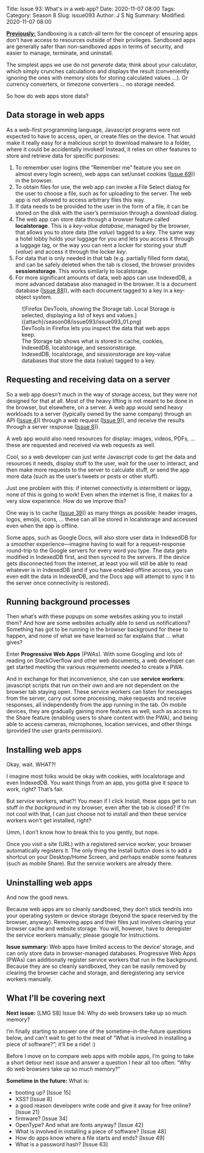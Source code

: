 Title: Issue 93: What's in a web app?
Date: 2020-11-07 08:00
Tags: 
Category: Season 8
Slug: issue093
Author: J S Ng
Summary: 
Modified: 2020-11-07 08:00

[**Previously:**](https://buttondown.email/laymansguide/archive/) Sandboxing is a catch-all term for the concept of ensuring apps don’t have access to resources outside of their privileges. Sandboxed apps are generally safer than non-sandboxed apps in terms of security, and easier to manage, terminate, and uninstall.

The simplest apps we use do not _generate_ data; think about your calculator, which simply crunches calculations and displays the result (conveniently ignoring the ones with memory slots for storing calculated values …). Or currency converters, or timezone converters … no storage needed.

So how do web apps store data?

## Data storage in web apps

As a web-first programming language, Javascript programs were not expected to have to access, open, or create files on the device. That would make it really easy for a malicious script to download malware to a folder, where it could be accidentally invoked! Instead, it relies on other features to store and retrieve data for specific purposes:

1. To remember user logins (the “Remember me” feature you see on almost every login screen), web apps can set/unset cookies ([Issue 69]({filename}/season06/issue069/issue069.md))) in the browser.
2. To obtain files for use, the web app can invoke a File Select dialog for the user to choose a file, such as for uploading to the server. The web app is not allowed to access arbitrary files this way.
3. If data needs to be provided to the user in the form of a file, it can be stored on the disk with the user’s permission through a download dialog.
4. The web app can store data through a browser feature called **localstorage**. This is a *key-value database*, managed by the browser, that allows you to store data (the *value*) tagged to a *key*. The same way a hotel lobby holds your luggage for you and lets you access it through a luggage tag, or the way you can rent a locker for storing your stuff (*value*) and access it through the locker *key*.
5. For data that is only needed in that tab (e.g. partially filled form data), and can be safely deleted when the tab is closed, the browser provides **sessionstorage**. This works similarly to localstorage.
6. For more significant amounts of data, web apps can use IndexedDB, a more advanced database also managed in the browser. It is a document database ([Issue 88]({filename}/season07/issue088/issue088.md))), with each document tagged to a key in a key-object system.

<figure>
    ![Firefox DevTools, showing the Storage tab. Local Storage is selected, displaying a list of keys and values.]({attach}/season08/issue093/issue093_01.png)
    <figcaption>DevTools in Firefox lets you inspect the data that web apps keep.<br />The Storage tab shows what is stored in cache, cookies, IndexedDB, localstorage, and sessionstorage.<br />IndexedDB, localstorage, and sessionstorage are key-value databases that store the data (value) tagged to a key.</figcaption>    
</figure>

## Requesting and receiving data on a server

So a web app doesn’t much in the way of storage access, but they were not designed for that at all. Most of the heavy lifting is not meant to be done in the browser, but elsewhere, on a server. A web app would send heavy workloads to a server (typically owned by the same company) through an API ([Issue 4]({filename}/season01/issue004/issue004.md))) through a web request ([Issue 9]({filename}/season01/issue009/issue009.md))), and receive the results through a server response ([Issue 8]({filename}/season01/issue008/issue008.md))).

A web app would also need resources for display: images, videos, PDFs, ... these are requested and received via web requests as well.

Cool, so a web developer can just write Javascript code to get the data and resources it needs, display stuff to the user, wait for the user to interact, and then make more requests to the server to calculate stuff, or send the app more data (such as the user’s tweets or posts or other stuff).

Just one problem with this: if internet connectivity is intermittent or laggy, none of this is going to work! Even when the internet is fine, it makes for a very slow experience. How do we improve this?

One way is to cache ([Issue 39]({filename}/season03/issue039/issue039.md))) as many things as possible: header images, logos, emojis, icons, … these can all be stored in localstorage and accessed even when the app is offline.

Some apps, such as Google Docs, will also store user data in IndexedDB for a smoother experience—imagine having to wait for a request-response round-trip to the Google servers for every word you type. The data gets modified in IndexedDB first, and then synced to the servers. If the device gets disconnected from the internet, at least you will still be able to read whatever is in IndexedDB (and if you have enabled offline access, you can even edit the data in IndexedDB, and the Docs app will attempt to sync it to the server once connectivity is restored).

## Running background processes

Then what’s with these popups on some websites asking you to install them? And how are some websites actually able to send us notifications? Something has got to be running in the browser background for these to happen, and none of what we have learned so far explains that … what gives?

Enter **Progressive Web Apps** (PWAs). With some Googling and lots of reading on StackOverflow and other web documents, a web developer can get started meeting the various requirements needed to create a PWA.

And in exchange for that inconvenience, she can use **service workers**: javascript scripts that run on their own and are not dependent on the browser tab staying open. These service workers can listen for messages from the server, carry out some processing, make requests and receive responses, all independently from the app running in the tab. On mobile devices, they are gradually gaining more features as well, such as access to the Share feature (enabling users to share content with the PWA), and being able to access cameras, microphones, location services, and other things (provided the user grants permission).

## Installing web apps

Okay, wait. WHAT?!

I imagine most folks would be okay with cookies, with localstorage and even IndexedDB. You want things from an app, you gotta give it space to work, right? That’s fair.

But service workers, what?! You mean if I click Install, these apps get to run stuff *in the background* in my browser, even after the tab is closed? If I’m not cool with that, I can just choose not to install and then these service workers won’t get installed, right?

Umm, I don’t know how to break this to you gently, but nope.

Once you visit a site (URL) with a registered service worker, your browser automatically registers it. The only thing the Install button does is to add a shortcut on your Desktop/Home Screen, and perhaps enable some features (such as mobile Share). But the service workers are already there.

## Uninstalling web apps

And now the good news.

Because web apps are so cleanly sandboxed, they don’t stick tendrils into your operating system or device storage (beyond the space reserved by the browser, anyway). Removing apps and their files just involves clearing your browser cache and website storage. You will, however, have to deregister the service workers manually; please google for instructions.

**Issue summary:** Web apps have limited access to the device’ storage, and can only store data in browser-managed databases. Progressive Web Apps (PWAs) can additionally register service workers that run in the background. Because they are so cleanly sandboxed, they can be easily removed by clearing the browser cache and storage, and deregistering any service workers manually.

## What I’ll be covering next

**Next issue:** [LMG S8] Issue 94: Why do web browsers take up so much memory?

I’m finally starting to answer one of the sometime-in-the-future questions below, and can’t wait to get to the meat of “What is involved in installing a piece of software?”; it’ll be a ride! :)

Before I move on to compare web apps with mobile apps, I’m going to take a short detour next issue and answer a question I hear all too often: “Why do web browsers take up so much memory?”

**Sometime in the future:** What is:

- booting up? [Issue 15]
- XSS? [Issue 8]
- a good reason developers write code and give it away for free online? [Issue 21]
- firmware? [Issue 34]
- OpenType? And what are fonts anyway? [Issue 42]
- What is involved in installing a piece of software? [Issue 48]
- How do apps know where a file starts and ends? [Issue 49]
- What is a password hash? [Issue 63]
